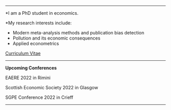 ---



*I am a PhD student in economics.

*My research interests include:

- Modern meta-analysis methods and publication bias detection
- Pollution and its economic consequences
- Applied econometrics

<p><a href="/assets/images/CV_AH_2021.pdf">Curriculum Vitae</a></p>

***

<strong>Upcoming Conferences</strong>

EAERE 2022 in Rimini

Scottish Economic Society 2022 in Glasgow

SGPE Conference 2022 in Crieff



----

